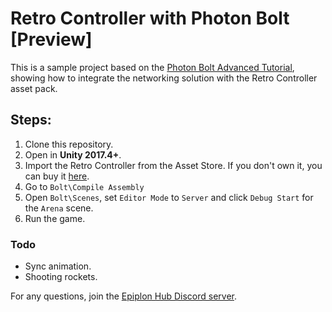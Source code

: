 # Retro Controller with Photon Bolt [Preview]

This is a sample project based on the [Photon Bolt Advanced Tutorial](https://doc.photonengine.com/en-us/bolt/current/demos-and-tutorials/advanced-tutorial/overview), showing how to integrate the networking solution with the Retro Controller asset pack.

## Steps:

1. Clone this repository.
2. Open in **Unity 2017.4+**.
3. Import the Retro Controller from the Asset Store. If you don't own it, you can buy it [here](https://assetstore.unity.com/packages/tools/physics/retro-character-controller-136481).
4. Go to `Bolt\Compile Assembly`
5. Open `Bolt\Scenes`, set `Editor Mode` to `Server` and click `Debug Start` for the `Arena` scene.
6. Run the game.

### Todo
- Sync animation.
- Shooting rockets.

For any questions, join the [Epiplon Hub Discord server](https://discord.gg/jeBQe7C). 